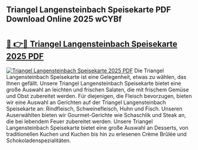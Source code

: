 ## Triangel Langensteinbach Speisekarte PDF Download Online 2025 wCYBf

# <h2><a href="http://gcaclf.nevu.top/?p=Triangel+Langensteinbach+Speisekarte">🔗 👉🔴 Triangel Langensteinbach Speisekarte 2025 PDF</a></h2>

[![Triangel Langensteinbach Speisekarte 2025 PDF](https://i.imgur.com/dBaPXMq.png)](http://gcaclf.nevu.top/?p=Triangel+Langensteinbach+Speisekarte)
Die Triangel Langensteinbach Speisekarte ist eine Gelegenheit, etwas zu wählen, das Ihnen gefällt. Unsere Triangel Langensteinbach Speisekarte bietet eine große Auswahl an leichten und frischen Salaten, die mit frischem Gemüse und Obst zubereitet werden. Für diejenigen, die Fleisch bevorzugen, bieten wir eine Auswahl an Gerichten auf der Triangel Langensteinbach Speisekarte an: Rindfleisch, Schweinefleisch, Huhn und Fisch. Unseren Auserwählten bieten wir Gourmet-Gerichte wie Schaschlik und Steak an, die bei lebendem Feuer zubereitet werden. Unsere Triangel Langensteinbach Speisekarte bietet eine große Auswahl an Desserts, von traditionellen Kuchen und Kuchen bis hin zu erlesenen Crème Brûlée und Schokoladenspezialitäten.
